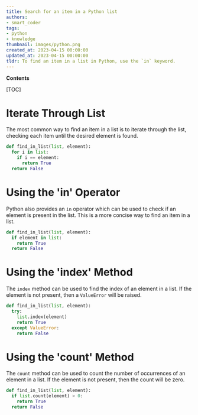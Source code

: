 ```yaml
---
title: Search for an item in a Python list
authors:
- smart_coder
tags:
- python
- knowledge
thumbnail: images/python.png
created_at: 2023-04-15 00:00:00
updated_at: 2023-04-15 00:00:00
tldr: To find an item in a list in Python, use the `in` keyword.
---
```


**Contents**

[TOC]

# Iterate Through List

The most common way to find an item in a list is to iterate through the list, checking each item until the desired element is found.

```python
def find_in_list(list, element):
  for i in list:
    if i == element:
      return True
  return False
```

# Using the 'in' Operator

Python also provides an `in` operator which can be used to check if an element is present in the list. This is a more concise way to find an item in a list.

```python
def find_in_list(list, element):
  if element in list:
    return True
  return False
```

# Using the 'index' Method

The `index` method can be used to find the index of an element in a list. If the element is not present, then a `ValueError` will be raised.

```python
def find_in_list(list, element):
  try:
    list.index(element)
    return True
  except ValueError:
    return False
```

# Using the 'count' Method

The `count` method can be used to count the number of occurrences of an element in a list. If the element is not present, then the count will be zero.

```python
def find_in_list(list, element):
  if list.count(element) > 0:
    return True
  return False
```

